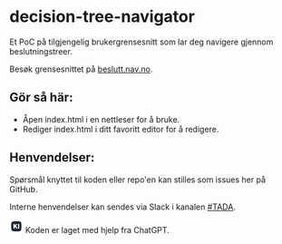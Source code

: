 # decision-tree-navigator
Et PoC på tilgjengelig brukergrensesnitt som lar deg navigere gjennom beslutningstreer.

Besøk grensesnittet på [beslutt.nav.no](https://beslutt.nav.no/).

## Gör så här:
- Åpen index.html i en nettleser for å bruke.
- Rediger index.html i ditt favoritt editor for å redigere.

## Henvendelser:
Spørsmål knyttet til koden eller repo'en kan stilles som issues her på GitHub.

Interne henvendelser kan sendes via Slack i kanalen [#TADA](https://nav-it.slack.com/archives/C03CXENSLMV).

![KI](images/ki.png) Koden er laget med hjelp fra ChatGPT.
